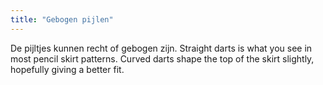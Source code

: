 ```yaml
---
title: "Gebogen pijlen"
---
```


De pijltjes kunnen recht of gebogen zijn. Straight darts is what you see in most pencil skirt patterns. Curved darts shape the top of the skirt slightly, hopefully giving a better fit.




